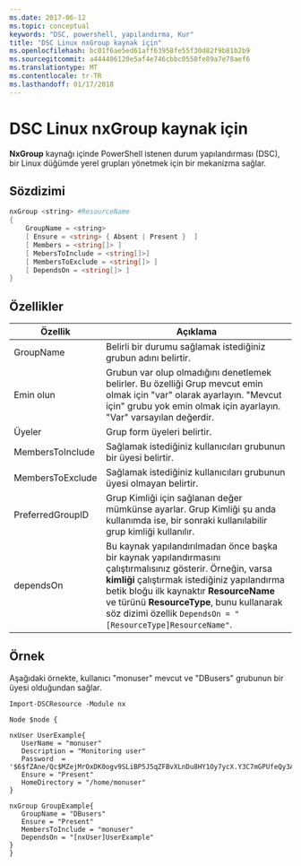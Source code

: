 ```yaml
---
ms.date: 2017-06-12
ms.topic: conceptual
keywords: "DSC, powershell, yapılandırma, Kur"
title: "DSC Linux nxGroup kaynak için"
ms.openlocfilehash: bc01f6ae5ed61aff63958fe55f30d82f9b81b2b9
ms.sourcegitcommit: a444406120e5af4e746cbbc0558fe89a7e78aef6
ms.translationtype: MT
ms.contentlocale: tr-TR
ms.lasthandoff: 01/17/2018
---
```

# <a name="dsc-for-linux-nxgroup-resource"></a>DSC Linux nxGroup kaynak için

**NxGroup** kaynağı içinde PowerShell istenen durum yapılandırması (DSC), bir Linux düğümde yerel grupları yönetmek için bir mekanizma sağlar.

## <a name="syntax"></a>Sözdizimi

```powershell
nxGroup <string> #ResourceName
{
    GroupName = <string>
    [ Ensure = <string> { Absent | Present }  ]
    [ Members = <string[]> ]
    [ MebersToInclude = <string[]>]
    [ MembersToExclude = <string[]> ]
    [ DependsOn = <string[]> ]
}

```

## <a name="properties"></a>Özellikler

|  Özellik |  Açıklama | 
|---|---|
| GroupName| Belirli bir durumu sağlamak istediğiniz grubun adını belirtir.| 
| Emin olun| Grubun var olup olmadığını denetlemek belirler. Bu özelliği Grup mevcut emin olmak için "var" olarak ayarlayın. "Mevcut için" grubu yok emin olmak için ayarlayın. "Var" varsayılan değerdir.| 
| Üyeler| Grup form üyeleri belirtir.| 
| MembersToInclude| Sağlamak istediğiniz kullanıcıları grubunun bir üyesi belirtir.| 
| MembersToExclude| Sağlamak istediğiniz kullanıcıları grubunun üyesi olmayan belirtir.| 
| PreferredGroupID| Grup Kimliği için sağlanan değer mümkünse ayarlar. Grup Kimliği şu anda kullanımda ise, bir sonraki kullanılabilir grup kimliği kullanılır.| 
| dependsOn | Bu kaynak yapılandırılmadan önce başka bir kaynak yapılandırmasını çalıştırmalısınız gösterir. Örneğin, varsa **kimliği** çalıştırmak istediğiniz yapılandırma betik bloğu ilk kaynaktır **ResourceName** ve türünü **ResourceType**, bunu kullanarak söz dizimi özellik `DependsOn = "[ResourceType]ResourceName"`.| 

## <a name="example"></a>Örnek

Aşağıdaki örnekte, kullanıcı "monuser" mevcut ve "DBusers" grubunun bir üyesi olduğundan sağlar.

```
Import-DSCResource -Module nx 

Node $node {

nxUser UserExample{
   UserName = "monuser"
   Description = "Monitoring user"
   Password  =    '$6$fZAne/Qc$MZejMrOxDK0ogv9SLiBP5J5qZFBvXLnDu8HY1Oy7ycX.Y3C7mGPUfeQy3A82ev3zIabhDQnj2ayeuGn02CqE/0'
   Ensure = "Present"
   HomeDirectory = "/home/monuser"
}
 
nxGroup GroupExample{
   GroupName = "DBusers"
   Ensure = "Present"
   MembersToInclude = "monuser"
   DependsOn = "[nxUser]UserExample"            
}
}
```

